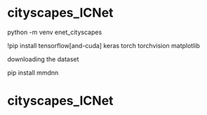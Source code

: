 # cityscapes_ICNet

python -m venv enet_cityscapes

!pip install tensorflow[and-cuda] keras torch torchvision matplotlib

downloading the dataset

pip install mmdnn

# cityscapes_ICNet
